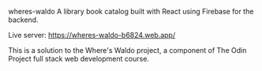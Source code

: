 wheres-waldo
A library book catalog built with React using Firebase for the backend.

Live server:
https://wheres-waldo-b6824.web.app/

This is a solution to the Where's Waldo project, a component of The Odin Project full stack web development course.
